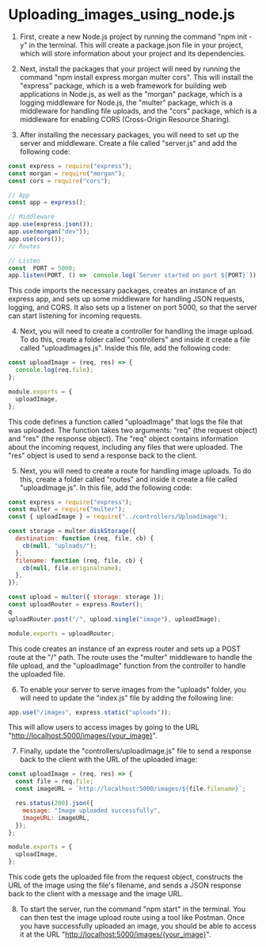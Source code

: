 
# Uploading_images_using_node.js

1.  First, create a new Node.js project by running the command "npm init -y" in the terminal. This will create a package.json file in your project, which will store information about your project and its dependencies.
    
2.  Next, install the packages that your project will need by running the command "npm install express morgan multer cors". This will install the "express" package, which is a web framework for building web applications in Node.js, as well as the "morgan" package, which is a logging middleware for Node.js, the "multer" package, which is a middleware for handling file uploads, and the "cors" package, which is a middleware for enabling CORS (Cross-Origin Resource Sharing).
    
3.  After installing the necessary packages, you will need to set up the server and middleware. Create a file called "server.js" and add the following code:

```js
const express = require("express");
const morgan = require("morgan");
const cors = require("cors"); 

// App  
const app = express(); 

// Middleware 
app.use(express.json());
app.use(morgan("dev"));
app.use(cors()); 
// Routes  

// Listen  
const  PORT = 5000;
app.listen(PORT, () =>  console.log(`Server started on port ${PORT}`));
```

This code imports the necessary packages, creates an instance of an express app, and sets up some middleware for handling JSON requests, logging, and CORS. It also sets up a listener on port 5000, so that the server can start listening for incoming requests.

4.  Next, you will need to create a controller for handling the image upload. To do this, create a folder called "controllers" and inside it create a file called "uploadImages.js". Inside this file, add the following code:

```js
const uploadImage = (req, res) => {
  console.log(req.file);
};

module.exports = {
  uploadImage,
};
```

This code defines a function called "uploadImage" that logs the file that was uploaded. The function takes two arguments: "req" (the request object) and "res" (the response object). The "req" object contains information about the incoming request, including any files that were uploaded. The "res" object is used to send a response back to the client.

5.  Next, you will need to create a route for handling image uploads. To do this, create a folder called "routes" and inside it create a file called "uploadImage.js". In this file, add the following code:

```js
const express = require("express");
const multer = require("multer");
const { uploadImage } = require("../controllers/Uploadimage");

const storage = multer.diskStorage({
  destination: function (req, file, cb) {
    cb(null, "uploads/");
  },
  filename: function (req, file, cb) {
    cb(null, file.originalname);
  },
});

const upload = multer({ storage: storage });
const uploadRouter = express.Router();
q
uploadRouter.post("/", upload.single("image"), uploadImage);

module.exports = uploadRouter;
```

This code creates an instance of an express router and sets up a POST route at the "/" path. The route uses the "multer" middleware to handle the file upload, and the "uploadImage" function from the controller to handle the uploaded file.

6.  To enable your server to serve images from the "uploads" folder, you will need to update the "index.js" file by adding the following line:

```js
app.use("/images", express.static("uploads"));
```

This will allow users to access images by going to the URL "[http://localhost:5000/images/{your_image}](http://localhost:5000/images/%7Byour_image%7D)".

7.  Finally, update the "controllers/uploadimage.js" file to send a response back to the client with the URL of the uploaded image:


```js
const uploadImage = (req, res) => {
  const file = req.file;
  const imageURL = `http://localhost:5000/images/${file.filename}`;

  res.status(200).json({
    message: "Image uploaded successfully",
    imageURL: imageURL,
  });
};

module.exports = {
  uploadImage,
};
```

This code gets the uploaded file from the request object, constructs the URL of the image using the file's filename, and sends a JSON response back to the client with a message and the image URL.

8.  To start the server, run the command "npm start" in the terminal. You can then test the image upload route using a tool like Postman. Once you have successfully uploaded an image, you should be able to access it at the URL "[http://localhost:5000/images/{your_image}](http://localhost:5000/images/%7Byour_image%7D)".
